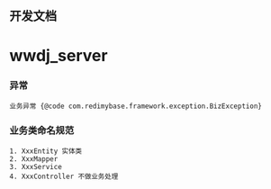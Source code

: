 
## 开发文档 

# wwdj_server


### 异常
```
业务异常 {@code com.redimybase.framework.exception.BizException}
```

### 业务类命名规范
```
1. XxxEntity 实体类
2. XxxMapper 
3. XxxService 
4. XxxController 不做业务处理

```



